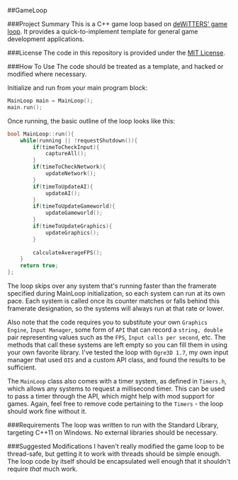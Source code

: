 ##GameLoop


###Project Summary
This is a C++ game loop based on [deWiTTERS' game loop](http://www.koonsolo.com/news/dewitters-gameloop/).
It provides a quick-to-implement template for general game development applications.


###License
The code in this repository is provided under the [MIT License](http://opensource.org/licenses/MIT).


###How To Use
The code should be treated as a template, and hacked or modified where necessary.

Initialize and run from your main program block:
```cpp
MainLoop main = MainLoop();
main.run();
```

Once running, the basic outline of the loop looks like this:
```cpp
bool MainLoop::run(){
	while(running || !requestShutdown()){
		if(timeToCheckInput){
			captureAll();
		}
		if(timeToCheckNetwork){
			updateNetwork();
		}
		if(timeToUpdateAI){
			updateAI();
		}
		if(timeToUpdateGameworld){
			updateGameworld();
		}
		if(timeToUpdateGraphics){
			updateGraphics();
		}
		
		calculateAverageFPS();
	}
	return true;
};
```

The loop skips over any system that's running faster than the framerate specified during MainLoop initialization, so each system can run at its own pace.
Each system is called once its counter matches or falls behind this framerate designation, so the systems will always run at that rate or lower.

Also note that the code requires you to substitute your own `Graphics Engine`, `Input Manager`, some form of `API` that can record a `string, double` pair representing values such as the `FPS`, `Input calls per second`, etc.
The methods that call these systems are left empty so you can fill them in using your own favorite library.
I've tested the loop with `Ogre3D 1.7`, my own input manager that used `OIS` and a custom API class, and found the results to be sufficient.

The `MainLoop` class also comes with a timer system, as defined in `Timers.h`, which allows any systems to request a millisecond timer.
This can be used to pass a timer through the API, which might help with mod support for games.
Again, feel free to remove code pertaining to the `Timers` - the loop should work fine without it.


###Requirements
The loop was written to run with the Standard Library, targeting C++11 on Windows.
No external libraries should be necessary.


###Suggested Modifications
I haven't really modified the game loop to be thread-safe, but getting it to work with threads should be simple enough.
The loop code by itself should be encapsulated well enough that it shouldn't require _that_ much work.
